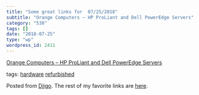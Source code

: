 ```yaml
---
title: "Some great links for  07/25/2018"
subtitle: "Orange Computers – HP ProLiant and Dell PowerEdge Servers"
category: "538"
tags: []
date: "2018-07-25"
type: "wp"
wordpress_id: 2411
---
```

[Orange Computers – HP ProLiant and Dell PowerEdge Servers](https://www.orangecomputers.com/node/) 

 tags: [hardware](https://www.diigo.com/user/pitosalas/hardware) [refurbished](https://www.diigo.com/user/pitosalas/refurbished)

Posted from [Diigo](https://www.diigo.com). The rest of my favorite links are [here](https://www.diigo.com/user/pitosalas).